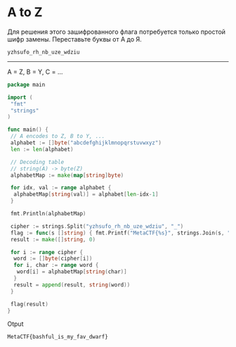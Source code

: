 # A to Z

Для решения этого зашифрованного флага потребуется только простой шифр замены. Переставьте буквы от А до Я.

    yzhsufo_rh_nb_uze_wdziu

---

A = Z, B = Y, C = ...

```go
package main

import (
 "fmt"
 "strings"
)

func main() {
 // A encodes to Z, B to Y, ...
 alphabet := []byte("abcdefghijklmnopqrstuvwxyz")
 len := len(alphabet)

 // Decoding table
 // string(A) -> byte(Z)
 alphabetMap := make(map[string]byte)

 for idx, val := range alphabet {
  alphabetMap[string(val)] = alphabet[len-idx-1]
 }

 fmt.Println(alphabetMap)

 cipher := strings.Split("yzhsufo_rh_nb_uze_wdziu", "_")
 flag := func(s []string) { fmt.Printf("MetaCTF{%s}", strings.Join(s, "_")) }
 result := make([]string, 0)

 for i := range cipher {
  word := []byte(cipher[i])
  for i, char := range word {
   word[i] = alphabetMap[string(char)]
  }
  result = append(result, string(word))
 }

 flag(result)
}
```

Otput

	MetaCTF{bashful_is_my_fav_dwarf}
